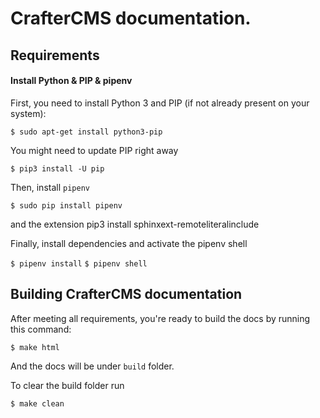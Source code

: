 # CrafterCMS documentation.

## Requirements

#### Install Python & PIP & pipenv

First, you need to install Python 3 and PIP (if not already present on your system):

`$ sudo apt-get install python3-pip`

You might need to update PIP right away

`$ pip3 install -U pip`

Then, install `pipenv`

`$ sudo pip install pipenv`

and the extension
pip3 install sphinxext-remoteliteralinclude

Finally, install dependencies and activate the pipenv shell

`$ pipenv install`
`$ pipenv shell`

## Building CrafterCMS documentation

After meeting all requirements, you're ready to build the docs by running this command:

`$ make html`

And the docs will be under `build` folder.

To clear the build folder run

`$ make clean`

